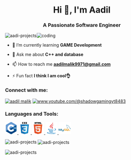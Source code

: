 <h1 align="center">Hi 👋, I'm Aadil</h1>
<h3 align="center">A Passionate Software Engineer</h3>

<img align="right" alt="coding" width="400" src="https://cdn.videoplasty.com/animation/chill-coding-programming-lo-fi-animation-stock-animation-21874-1280x720.jpg">




<p align="left"> <img src="https://komarev.com/ghpvc/?username=aadi-projects&label=Profile%20views&color=0e75b6&style=flat" alt="aadi-projects" /> </p>

- 🌱 I’m currently learning **GAME Development**

- 💬 Ask me about **C++ and database**

- 📫 How to reach me **aadilmalik9971@gmail.com**

- ⚡ Fun fact **I think I am cool👌**

<h3 align="left">Connect with me:</h3>
<p align="left">
<a href="https://linkedin.com/in/aadil malik" target="blank"><img align="center" src="https://raw.githubusercontent.com/rahuldkjain/github-profile-readme-generator/master/src/images/icons/Social/linked-in-alt.svg" alt="aadil malik" height="30" width="40" /></a>
<a href="https://www.youtube.com/c/www.youtube.com/@shadowgamingyt8483" target="blank"><img align="center" src="https://raw.githubusercontent.com/rahuldkjain/github-profile-readme-generator/master/src/images/icons/Social/youtube.svg" alt="www.youtube.com/@shadowgamingyt8483" height="30" width="40" /></a>
</p>

<h3 align="left">Languages and Tools:</h3>
<p align="left"> <a href="https://www.w3schools.com/cpp/" target="_blank" rel="noreferrer"> <img src="https://raw.githubusercontent.com/devicons/devicon/master/icons/cplusplus/cplusplus-original.svg" alt="cplusplus" width="40" height="40"/> </a> <a href="https://www.w3schools.com/css/" target="_blank" rel="noreferrer"> <img src="https://raw.githubusercontent.com/devicons/devicon/master/icons/css3/css3-original-wordmark.svg" alt="css3" width="40" height="40"/> </a> <a href="https://www.w3.org/html/" target="_blank" rel="noreferrer"> <img src="https://raw.githubusercontent.com/devicons/devicon/master/icons/html5/html5-original-wordmark.svg" alt="html5" width="40" height="40"/> </a> <a href="https://www.java.com" target="_blank" rel="noreferrer"> <img src="https://raw.githubusercontent.com/devicons/devicon/master/icons/java/java-original.svg" alt="java" width="40" height="40"/> </a> <a href="https://www.mysql.com/" target="_blank" rel="noreferrer"> <img src="https://raw.githubusercontent.com/devicons/devicon/master/icons/mysql/mysql-original-wordmark.svg" alt="mysql" width="40" height="40"/> </a> </p>

<p><img align="left" src="https://github-readme-stats.vercel.app/api/top-langs?username=aadi-projects&show_icons=true&locale=en&layout=compact" alt="aadi-projects" /></p>

<p>&nbsp;<img align="center" src="https://github-readme-stats.vercel.app/api?username=aadi-projects&show_icons=true&locale=en" alt="aadi-projects" /></p>

<p><img align="center" src="https://github-readme-streak-stats.herokuapp.com/?user=aadi-projects&" alt="aadi-projects" /></p>
